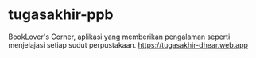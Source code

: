 # tugasakhir-ppb

BookLover's Corner, aplikasi yang memberikan pengalaman seperti menjelajasi setiap sudut perpustakaan.
https://tugasakhir-dhear.web.app
